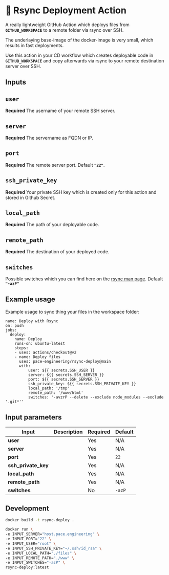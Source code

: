 # 🍣 Rsync Deployment Action

A really lightweight GitHub Action which deploys files from **`GITHUB_WORKSPACE`** to a remote folder via rsync over SSH.

The underlaying base-image of the docker-image is very small, which results in fast deployments.

Use this action in your CD workflow which creates deployable code in **`GITHUB_WORKSPACE`** and copy afterwards via rsync to your remote destination server over SSH.


## Inputs

## `user`

**Required** The username of your remote SSH server.

## `server`

**Required** The servername as FQDN or IP.

## `port`

**Required** The remote server port. Default **`"22"`**.

## `ssh_private_key`

**Required** Your private SSH key which is created only for this action and stored in Github Secret.

## `local_path`

**Required** The path of your deployable code.

## `remote_path`

**Required** The destination of your deployed code.

## `switches` 

Possible switches which you can find here on the [rsync man page](https://download.samba.org/pub/rsync/rsync.1). Default **`"-azP"`** 

## Example usage

Example usage to sync thing your files in the workspace folder:

```
name: Deploy with Rsync
on: push
jobs:
  deploy:
    name: Deploy
    runs-on: ubuntu-latest
    steps:
    - uses: actions/checkout@v2
    - name: Deploy files
      uses: pace-engineering/rsync-deploy@main
      with:
          user: ${{ secrets.SSH_USER }}
          server: ${{ secrets.SSH_SERVER }}
          port: ${{ secrets.SSH_SERVER }}
          ssh_private_key: ${{ secrets.SSH_PRIVATE_KEY }}
          local_path: '/tmp'
          remote_path: '/www/html'
          switches: '-avzrP --delete --exclude node_modules --exclude '.git*''
```

## Input parameters

Input | Description | Required | Default
--- | --- | --- | ---
**user** |  | Yes | N/A
**server** | | Yes | N/A
**port** | | Yes | `22`
**ssh_private_key** | | Yes | N/A
**local_path** | | Yes | N/A
**remote_path** | | Yes | N/A
**switches** | | No | `-azP`

## Development

```bash
docker build -t rsync-deploy .
```

```bash
docker run \
-e INPUT_SERVER="host.pace.engineering" \
-e INPUT_PORT="22" \
-e INPUT_USER="root" \
-e INPUT_SSH_PRIVATE_KEY="~/.ssh/id_rsa" \
-e INPUT_LOCAL_PATH="./files" \
-e INPUT_REMOTE_PATH="./www" \
-e INPUT_SWITCHES="-azP" \
rsync-deploy:latest
```
